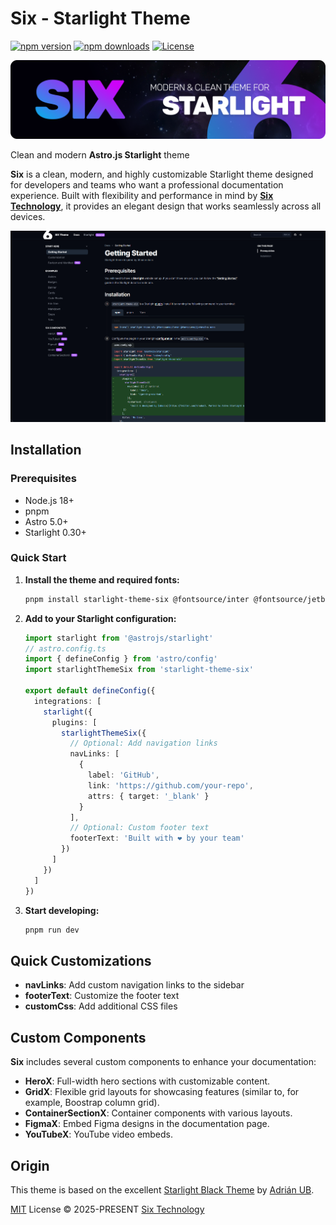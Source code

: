 # Six - Starlight Theme

[![npm version][npm-version-src]][npm-version-href]
[![npm downloads][npm-downloads-src]][npm-downloads-href]
[![License][license-src]][license-href]

![Six theme](./assets/six-starlight-banner-wide-1980-01.png 'Six - Clean and modern Starlight theme')

Clean and modern **Astro.js Starlight** theme

**Six** is a clean, modern, and highly customizable Starlight theme designed for developers and teams who want a
professional documentation experience. Built with flexibility and performance in mind by [**Six Technology**](https://six.technology),
it provides an elegant design that works seamlessly across all devices.

![Six theme](./assets/six-theme.png 'Six - Clean and modern Starlight theme')

## Installation

### Prerequisites

- Node.js 18+
- pnpm
- Astro 5.0+
- Starlight 0.30+

### Quick Start

1. **Install the theme and required fonts:**

   ```bash
   pnpm install starlight-theme-six @fontsource/inter @fontsource/jetbrains-mono
   ```

2. **Add to your Starlight configuration:**

   ```ts
   import starlight from '@astrojs/starlight'
   // astro.config.ts
   import { defineConfig } from 'astro/config'
   import starlightThemeSix from 'starlight-theme-six'

   export default defineConfig({
     integrations: [
       starlight({
         plugins: [
           starlightThemeSix({
             // Optional: Add navigation links
             navLinks: [
               {
                 label: 'GitHub',
                 link: 'https://github.com/your-repo',
                 attrs: { target: '_blank' }
               }
             ],
             // Optional: Custom footer text
             footerText: 'Built with ❤️ by your team'
           })
         ]
       })
     ]
   })
   ```

3. **Start developing:**
   ```bash
   pnpm run dev
   ```

## Quick Customizations

- **navLinks**: Add custom navigation links to the sidebar
- **footerText**: Customize the footer text
- **customCss**: Add additional CSS files

## Custom Components

**Six** includes several custom components to enhance your documentation:

- **HeroX**: Full-width hero sections with customizable content.
- **GridX**: Flexible grid layouts for showcasing features (similar to, for example, Boostrap column grid).
- **ContainerSectionX**: Container components with various layouts.
- **FigmaX**: Embed Figma designs in the documentation page.
- **YouTubeX**: YouTube video embeds.

## Origin

This theme is based on the excellent [Starlight Black Theme](https://github.com/adrian-ub/starlight-theme-black) by
[Adrián UB](https://github.com/adrian-ub).

[MIT](./LICENSE) License © 2025-PRESENT [Six Technology](https://six.technology)

<!-- Badges -->

[npm-version-src]: https://img.shields.io/npm/v/@six-tech/starlight-theme-six?style=flat&colorA=080f12&colorB=1fa669
[npm-version-href]: https://www.npmjs.com/package/@six-tech/starlight-theme-six
[npm-downloads-src]: https://img.shields.io/npm/dm/@six-tech/starlight-theme-six?style=flat&colorA=080f12&colorB=1fa669
[npm-downloads-href]: https://www.npmjs.com/package/@six-tech/starlight-theme-six
[license-src]: https://img.shields.io/github/license/six-tech/Six.StarlightTheme.svg?style=flat&colorA=080f12&colorB=1fa669
[license-href]: https://github.com/six-tech/Six.StarlightTheme/blob/main/LICENSE
